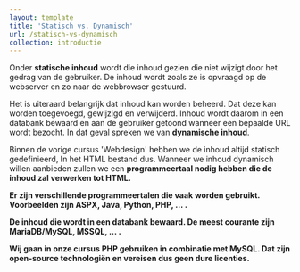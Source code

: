```yaml
---
layout: template
title: 'Statisch vs. Dynamisch'
url: /statisch-vs-dynamisch
collection: introductie
---
```

Onder <strong>statische inhoud</strong> wordt die inhoud gezien die niet wijzigt door het gedrag van de gebruiker. De inhoud wordt zoals ze is opvraagd op de webserver en zo naar de webbrowser gestuurd.

Het is uiteraard belangrijk dat inhoud kan worden beheerd. Dat deze kan worden toegevoegd, gewijzigd en verwijderd. Inhoud wordt daarom in een databank bewaard en aan de gebruiker getoond wanneer een bepaalde URL wordt bezocht. In dat geval spreken we van <strong>dynamische inhoud</strong>.

Binnen de vorige cursus 'Webdesign' hebben we de inhoud altijd statisch gedefinieerd,  In het HTML bestand dus. Wanneer we inhoud dynamisch willen aanbieden zullen we een <strong>programmeertaal<strong> nodig hebben die de inhoud zal verwerken tot HTML. 

Er zijn verschillende programmeertalen die vaak worden gebruikt. Voorbeelden zijn ASPX, Java, Python, PHP, ... . 

De inhoud die wordt in een databank bewaard. De meest courante zijn MariaDB/MySQL, MSSQL, ... .

Wij gaan in onze cursus <strong>PHP</strong> gebruiken in combinatie met <strong>MySQL</strong>. Dat zijn open-source technologiën en vereisen dus geen dure licenties.